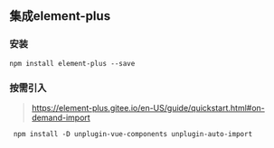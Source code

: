 ## 集成element-plus

### 安装

`npm install element-plus --save`



### 按需引入

> https://element-plus.gitee.io/en-US/guide/quickstart.html#on-demand-import

` npm install -D unplugin-vue-components unplugin-auto-import`




